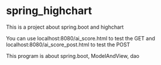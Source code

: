 # spring_highchart
This is a project about spring.boot and highchart

You can use localhost:8080/ai_score.html to test the GET
   and localhost:8080/ai_score_post.html to test the POST

This program is about spring.boot, ModelAndView, dao
